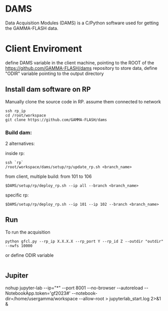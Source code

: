 # DAMS
Data Acquisition Modules (DAMS) is a C/Python software used for getting the GAMMA-FLASH data.

# Client Enviroment
define DAMS variable in the client machine, pointing to the ROOT of the https://github.com/GAMMA-FLASH/dams repository
to store data, define "ODIR" variable pointing to the output directory 

## Install dam software on RP
Manually clone the source code in RP. assume them connected to network
```
ssh rp_ip 
cd /root/workspace
git clone https://github.com/GAMMA-FLASH/dams
```
### Build dam:

2 alternatives:

inside rp:
```
ssh `rp`
/root/workspace/dams/setup/rp/update_rp.sh <branch_name>
```
from client, multiple build:
from 101 to 106
```
$DAMS/setup/rp/deploy_rp.sh --ip all --branch <branch_name>
```
specific rp:
```
$DAMS/setup/rp/deploy_rp.sh --ip 101 --ip 102 --branch <branch_name>

```

## Run

To run the acquisition 
```
python gfcl.py --rp_ip X.X.X.X --rp_port Y --rp_id Z --outdir "outdir" --nwfs 10000
```
or define ODIR variable
```

```


## Jupiter
nohup jupyter-lab --ip="*" --port 8001 --no-browser --autoreload --NotebookApp.token='gf2023#'  --notebook-dir=/home/usergamma/workspace --allow-root > jupyterlab_start.log 2>&1 &

